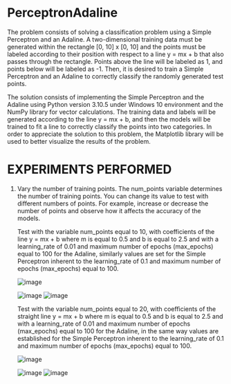 # PerceptronAdaline

The problem consists of solving a classification problem using a Simple Perceptron and an Adaline. A two-dimensional training data must be generated within the rectangle [0, 10] x [0, 10] and the points must be labeled according to their position with respect to a line y = mx + b that also passes through the rectangle. Points above the line will be labeled as 1, and points below will be labeled as -1. Then, it is desired to train a Simple Perceptron and an Adaline to correctly classify the randomly generated test points.

The solution consists of implementing the Simple Perceptron and the Adaline using Python version 3.10.5 under Windows 10 environment and the NumPy library for vector calculations. The training data and labels will be generated according to the line y = mx + b, and then the models will be trained to fit a line to correctly classify the points into two categories. In order to appreciate the solution to this problem, the Matplotlib library will be used to better visualize the results of the problem.

# EXPERIMENTS PERFORMED

   1) Vary the number of training points. The num_points variable determines the number of training points. You can change its value to test with different numbers of points. For example, increase or decrease the number of points and observe how it affects the accuracy of the models.

      Test with the variable num_points equal to 10, with coefficients of the line y = mx + b where m is equal to 0.5 and b is equal to 2.5 and with a learning_rate of 0.01 and maximum number of epochs (max_epochs) equal to 100 for the Adaline, similarly values are set for the Simple Perceptron inherent to the learning_rate of 0.1 and maximum number of epochs (max_epochs) equal to 100.

      ![image](https://github.com/YakoViTo/PerceptronAdaline/assets/135473233/37544939-41bc-4904-97a9-4744285f5a8c)
      
      
      ![image](https://github.com/YakoViTo/PerceptronAdaline/assets/135473233/4b374e59-7f9b-40a6-b987-f8fcd125cbdc)
      ![image](https://github.com/YakoViTo/PerceptronAdaline/assets/135473233/7dee52cf-1df6-45d8-8990-ef762ba535f2)

      Test with the variable num_points equal to 20, with coefficients of the straight line y = mx + b where m is equal to 0.5 and b is equal to 2.5 and with a learning_rate of 0.01 and maximum number of epochs (max_epochs) equal to 100 for the Adaline, in the same way values are established for the Simple Perceptron inherent to the learning_rate of 0.1 and maximum number of epochs (max_epochs) equal to 100.

      ![image](https://github.com/YakoViTo/PerceptronAdaline/assets/135473233/7a1daa41-dd18-4136-b040-8591cba26cd4)


      ![image](https://github.com/YakoViTo/PerceptronAdaline/assets/135473233/04a67d74-d9d9-4c9e-b42b-3a65e1aed2b5)
      ![image](https://github.com/YakoViTo/PerceptronAdaline/assets/135473233/e80f555a-8dc2-4cc1-b672-a0a0d88ecfb0)
